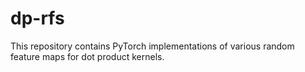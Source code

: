 # dp-rfs
This repository contains PyTorch implementations of various random feature maps for dot product kernels.
